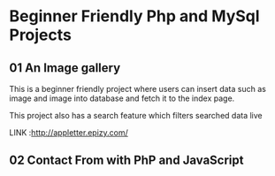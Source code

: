 
# Beginner Friendly Php and MySql Projects

## 01 An Image gallery 

This is a beginner friendly project where users can insert data such as image and image into database and fetch it to the index page. 

This project also has a search feature which filters searched data live

LINK :http://appletter.epizy.com/


## 02 Contact From with PhP and JavaScript


